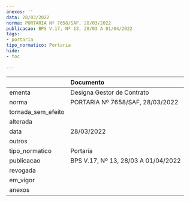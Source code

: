 ```yaml
---
anexos: ''
data: 28/03/2022
norma: PORTARIA Nº 7658/SAF, 28/03/2022
publicacao: BPS V.17, Nº 13, 28/03 A 01/04/2022
tags:
- portaria
tipo_normatico: Portaria
hide: 
- toc 
 
---
```


|                    | Documento                           |
|:-------------------|:------------------------------------|
| ementa             | Designa Gestor de Contrato          |
| norma              | PORTARIA Nº 7658/SAF, 28/03/2022    |
| tornada_sem_efeito |                                     |
| alterada           |                                     |
| data               | 28/03/2022                          |
| outros             |                                     |
| tipo_normatico     | Portaria                            |
| publicacao         | BPS V.17, Nº 13, 28/03 A 01/04/2022 |
| revogada           |                                     |
| em_vigor           |                                     |
| anexos             |                                     |